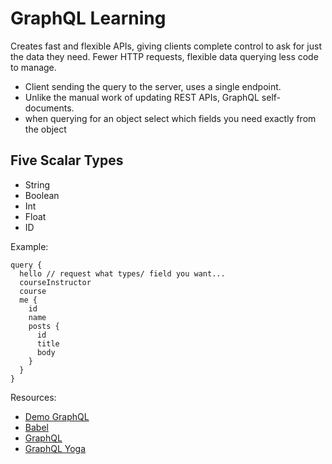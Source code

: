 # GraphQL Learning

Creates fast and flexible APIs, giving clients complete control to ask for just the data they need.
Fewer HTTP requests, flexible data querying less code to manage.

- Client sending the query to the server, uses a single endpoint.
- Unlike the manual work of updating REST APIs, GraphQL self-documents.
- when querying for an object select which fields you need exactly from the object

## Five Scalar Types
- String
- Boolean
- Int
- Float
- ID




Example:

```
query {
  hello // request what types/ field you want...
  courseInstructor
  course
  me {
    id
    name
    posts {
      id
      title
      body
    }
  }
}
```


Resources:
- [Demo GraphQL](https://graphql-demo.mead.io)
- [Babel](babeljs.io)
- [GraphQL](facebook.github.io/graphql)
- [GraphQL Yoga](npmjs.com/package/graphql-yoga)
